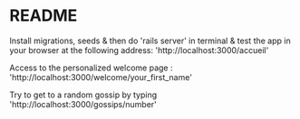 # README

Install migrations, seeds & then do 'rails server' in terminal & test the app in your browser at the following address: 'http://localhost:3000/accueil'

Access to the personalized welcome page : 'http://localhost:3000/welcome/your_first_name'

Try to get to a random gossip by typing 'http://localhost:3000/gossips/number' 

